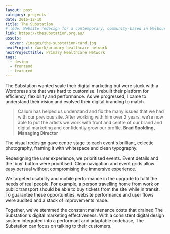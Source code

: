 ```yaml
---
layout: post
category: projects
date: 2016-12-10
title: The Substation
# lede: Website redesign for a contemporary, community-based in Melbourne, Australia.
link: https://thesubstation.org.au/
assets:
  cover: /images/the-substation-card.jpg
nextProject: /work/primary-healthcare-network
nextProjectTitle: Primary Healthcare Network
tags:
  - design
  - frontend
  - featured
---
```


The Substation wanted scale their digital marketing but were stuck with a Wordpress site that was hard to customise. I rebuilt their platform for efficiency, flexibility and performance. As we progressed, I came to understand their vision and evolved their digital branding to match.

> Callum has helped us understand and fix the many issues that we had with our previous site. After working with him over 2 years, we’re now able to put the artists we work with front and centre of our brand and digital marketing and confidently grow our profile. **Brad Spolding, Managing Director**

<Media transparent ratio="3548/5742" image="/images/thesubstation-artists.png" title="Substation artists design elements by Callum Flack Design" />

The visual redesign gave centre stage to each event's brilliant, eclectic photography, framing it with whitespace and clean typography.

Redesigning the user experience, we prioritised events. Event details and the 'buy' button were prioritised. Clear navigation and event grids allow easy persual without compromising the immersive experience.

<!-- @[MarkdownMovie](laptop frame src="/images/thesubstation-video-desktop-events.mp4") -->

<MediaVideo iphone src="286999966" />

We targeted usability and mobile performance in the upgrade to fulfil the needs of real people. For example, a person travelling home from work on public transport should be able to buy tickets from the site while in transit. To guarantee these opportunities, website performance and user flows were audited and a stack of improvements made.

<Media frame ratio="3667/2400" image="/images/thesubstation-emma-collard.jpg" title="Substation artist page design by Callum Flack Design" />

Together, we've stemmed the constant maintenance costs that drained The Substation's digital marketing effectiveness. With a consistent digital design system integrated into a performant and adaptable codebase, The Substation can focus on talking to their customers.

<PostButton link="http://www.thesubstation.org.au/" label="Visit The Substation" />

<script>
import Media from "../../src/components/Media";
import MediaVideo from "../../src/components/MediaVideo";
import PostButton from "../../src/components/PostButton";
export default {
  components: {
    Media,
    MediaVideo,
    PostButton
  }
}
</script>
